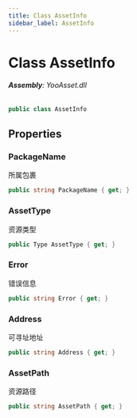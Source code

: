 ```yaml
---
title: Class AssetInfo
sidebar_label: AssetInfo
---
```

# Class AssetInfo


###### **Assembly**: YooAsset.dll

```csharp title="Declaration"
public class AssetInfo
```
## Properties
### PackageName
所属包裹

```csharp title="Declaration"
public string PackageName { get; }
```
### AssetType
资源类型

```csharp title="Declaration"
public Type AssetType { get; }
```
### Error
错误信息

```csharp title="Declaration"
public string Error { get; }
```
### Address
可寻址地址

```csharp title="Declaration"
public string Address { get; }
```
### AssetPath
资源路径

```csharp title="Declaration"
public string AssetPath { get; }
```
